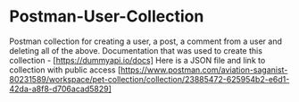 # Postman-User-Collection
Postman collection for creating a user, a post, a comment from a user and deleting all of the above.
Documentation that was used to create this collection - [https://dummyapi.io/docs]
Here is a JSON file and link to collection with public access [https://www.postman.com/aviation-saganist-80231589/workspace/pet-collection/collection/23885472-625954b2-e6d1-42da-a8f8-d706acad5829]
